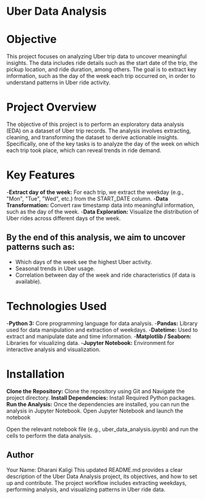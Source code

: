 # Uber Data Analysis
# Objective
This project focuses on analyzing Uber trip data to uncover meaningful insights. The data includes ride details such as the start date of the trip, the pickup location, and ride duration, among others. The goal is to extract key information, such as the day of the week each trip occurred on, in order to understand patterns in Uber ride activity.

# Project Overview
The objective of this project is to perform an exploratory data analysis (EDA) on a dataset of Uber trip records. The analysis involves extracting, cleaning, and transforming the dataset to derive actionable insights. Specifically, one of the key tasks is to analyze the day of the week on which each trip took place, which can reveal trends in ride demand.

# Key Features
-**Extract day of the week:**  For each trip, we extract the weekday (e.g., "Mon", "Tue", "Wed", etc.) from the START_DATE column.
-**Data Transformation:** Convert raw timestamp data into meaningful information, such as the day of the week.
-**Data Exploration:** Visualize the distribution of Uber rides across different days of the week.

## By the end of this analysis, we aim to uncover patterns such as:

- Which days of the week see the highest Uber activity.
- Seasonal trends in Uber usage.
- Correlation between day of the week and ride characteristics (if data is available).

# Technologies Used
-**Python 3:** Core programming language for data analysis.
-**Pandas:** Library used for data manipulation and extraction of weekdays.
-**Datetime:** Used to extract and manipulate date and time information.
-**Matplotlib / Seaborn:** Libraries for visualizing data.
-**Jupyter Notebook:** Environment for interactive analysis and visualization.

# Installation

**Clone the Repository:** Clone the repository using Git and Navigate the project directory.
**Install Dependencies:** Install Required Python packages.
**Run the Analysis:** Once the dependencies are installed, you can run the analysis in Jupyter Notebook. Open Jupyter Notebook and launch the notebook

Open the relevant notebook file (e.g., uber_data_analysis.ipynb) and run the cells to perform the data analysis.

## Author
Your Name: Dharani Kaligi
This updated README.md provides a clear description of the Uber Data Analysis project, its objectives, and how to set up and contribute. The project workflow includes extracting weekdays, performing analysis, and visualizing patterns in Uber ride data.
